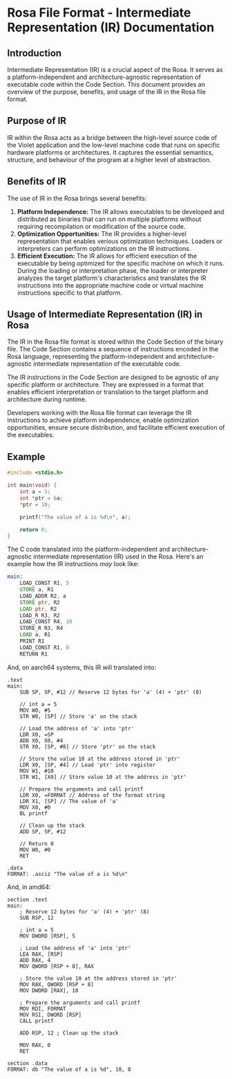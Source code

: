 # Rosa File Format - Intermediate Representation (IR) Documentation

## Introduction
Intermediate Representation (IR) is a crucial aspect of the Rosa.
It serves as a platform-independent and architecture-agnostic representation of
executable code within the Code Section. This document provides an overview of
the purpose, benefits, and usage of the IR in the Rosa file format.

## Purpose of IR
IR within the Rosa acts as a bridge between
the high-level source code of the Violet application and the low-level machine
code that runs on specific hardware platforms or architectures. It captures the
essential semantics, structure, and behaviour of the program at a higher level
of abstraction.

## Benefits of IR
The use of IR in the Rosa brings several benefits:

1. **Platform Independence:** The IR allows executables to be developed and distributed as binaries that can run on multiple platforms without requiring recompilation or modification of the source code.
2. **Optimization Opportunities:** The IR provides a higher-level representation that enables verious optimization techniques. Loaders or interpreters can perform optimizations on the IR instructions.
3. **Efficient Execution:** The IR allows for efficient execution of the executable by being optimized for the specific machine on which it runs. During the loading or interpretation phase, the loader or interpreter analyzes the target platform's characteristics and translates the IR instructions into the appropriate machine code or virtual machine instructions specific to that platform.

## Usage of Intermediate Representation (IR) in Rosa
The IR in the Rosa file format is stored within the Code Section of the binary file.
The Code Section contains a sequence of instructions encoded in the Rosa language,
representing the platform-independent and architecture-agnostic intermediate representation of the executable code.

The IR instructions in the Code Section are designed to be agnostic of any specific
platform or architecture. They are expressed in a format that enables efficient 
interpretation or translation to the target platform and architecture during runtime.

Developers working with the Rosa file format can leverage the IR instructions to achieve
platform independence, enable optimization opportunities, ensure secure distribution, and
facilitate efficient execution of the executables.

## Example

```c
#include <stdio.h>

int main(void) {
    int a = 5;
    int *ptr = &a;
    *ptr = 10;

    printf("The value of a is %d\n", a);

    return 0;
}
```

The C code translated into the platform-independent and architecture-agnostic
intermediate representation (IR) used in the Rosa. Here's an example how the IR
instructions *may* look like:

```asm
main:
    LOAD_CONST R1, 5
    STORE a, R1
    LOAD_ADDR R2, a
    STORE ptr, R2
    LOAD ptr, R2
    LOAD_R R3, R2
    LOAD_CONST R4, 10
    STORE_R R3, R4
    LOAD a, R1
    PRINT R1
    LOAD_CONST R1, 0
    RETURN R1
```

And, on aarch64 systems, this IR will translated into:
```armasm
.text
main:
    SUB SP, SP, #12 // Reserve 12 bytes for 'a' (4) + 'ptr' (8)

    // int a = 5
    MOV W0, #5
    STR W0, [SP] // Store 'a' on the stack

    // Load the address of 'a' into 'ptr'
    LDR X0, =SP
    ADD X0, X0, #4
    STR X0, [SP, #8] // Store 'ptr' on the stack

    // Store the value 10 at the address stored in 'ptr'
    LDR X0, [SP, #4] // Load 'ptr' into register
    MOV W1, #10
    STR W1, [X0] // Store value 10 at the address in 'ptr'

    // Prepare the arguments and call printf
    LDR X0, =FORMAT // Address of the format string
    LDR X1, [SP] // The value of 'a'
    MOV X8, #0
    BL printf

    // Clean up the stack
    ADD SP, SP, #12

    // Return 0
    MOV W0, #0
    RET

.data
FORMAT: .asciz "The value of a is %d\n"
```

And, in amd64:
```x86asm
section .text
main:
    ; Reserve 12 bytes for 'a' (4) + 'ptr' (8)
    SUB RSP, 12

    ; int a = 5
    MOV DWORD [RSP], 5

    ; Load the address of 'a' into 'ptr'
    LEA RAX, [RSP]
    ADD RAX, 4
    MOV QWORD [RSP + 8], RAX

    ; Store the value 10 at the address stored in 'ptr'
    MOV RAX, QWORD [RSP + 8]
    MOV DWORD [RAX], 10

    ; Prepare the arguments and call printf
    MOV RDI, FORMAT
    MOV RSI, DWORD [RSP]
    CALL printf

    ADD RSP, 12 ; Clean up the stack

    MOV RAX, 0
    RET

section .data
FORMAT: db "The value of a is %d", 10, 0
```
